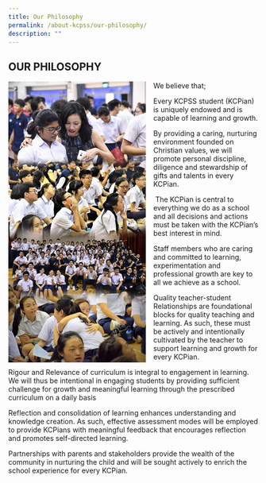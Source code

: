 ```yaml
---
title: Our Philosophy
permalink: /about-kcpss/our-philosophy/
description: ""
---
```


## OUR PHILOSOPHY

<img src="/images/About%20KCPSS/philosophy.jpg" style="width:55%;margin-right:15px;" align = "left">

We believe that;

Every KCPSS student (KCPian) is uniquely endowed and is capable of learning and growth.

By providing a caring, nurturing environment founded on Christian values, we will promote personal discipline, diligence and stewardship of gifts and talents in every KCPian.

 The KCPian is central to everything we do as a school and all decisions and actions must be taken with the KCPian’s best interest in mind.

Staff members who are caring and committed to learning, experimentation and professional growth are key to all we achieve as a school. 

Quality teacher-student Relationships are foundational blocks for quality teaching and learning. As such, these must be actively and intentionally cultivated by the teacher to support learning and growth for every KCPian.

Rigour and Relevance of curriculum is integral to engagement in learning. We will thus be intentional in engaging students by providing sufficient challenge for growth and meaningful learning through the prescribed curriculum on a daily basis

Reflection and consolidation of learning enhances understanding and knowledge creation. As such, effective assessment modes will be employed to provide KCPians with meaningful feedback that encourages reflection and promotes self-directed learning. 

Partnerships with parents and stakeholders provide the wealth of the community in nurturing the child and will be sought actively to enrich the school experience for every KCPian.




